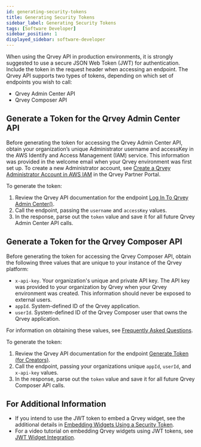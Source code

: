 ```yaml
---
id: generating-security-tokens
title: Generating Security Tokens
sidebar_label: Generating Security Tokens
tags: [Software Developer]
sidebar_position: 1
displayed_sidebar: software-developer
---
```


<div style={{textAlign: "justify"}}>

When using the Qrvey API in production environments, it is strongly suggested to use a secure JSON Web Token (JWT) for authentication. Include the token in the request header when accessing an endpoint. The Qrvey API supports two types of tokens, depending on which set of endpoints you wish to call:
* Qrvey Admin Center API
* Qrvey Composer API

## Generate a Token for the Qrvey Admin Center API
Before generating the token for accessing the Qrvey Admin Center API, obtain your organization’s unique Administrator username and accessKey in the AWS Identify and Access Management (IAM) service. This information was provided in the welcome email when your Qrvey environment was first set up. To create a new Administrator account, see [Create a Qrvey Administrator Account in AWS IAM](../../admin/create-admin-using-aws-iam.md) in the Qrvey Partner Portal.

To generate the token:
1. Review the Qrvey API documentation for the endpoint [Log In To Qrvey Admin Center()](https://qrvey.stoplight.io/docs/qrvey-api-doc/14715a09b2bc0-log-in-to-qrvey-admin-center).
2. Call the endpoint, passing the `username` and `accessKey` values.
3. In the response, parse out the `token` value and save it for all future Qrvey Admin Center API calls.


## Generate a Token for the Qrvey Composer API
Before generating the token for accessing the Qrvey Composer API, obtain the following three values that are unique to your instance of the Qrvey platform:

* `x-api-key`. Your organization's unique and private API key. The API key was provided to your organization by Qrvey when your Qrvey environment was created. This information should never be exposed to external users. 
* `appId`. System-defined ID of the Qrvey application.
* `userId`. System-defined ID of the Qrvey Composer user that owns the Qrvey application.

For information on obtaining these values, see [Frequently Asked Questions](../../getting-started/faqs.md).

To generate the token:
1. Review the Qrvey API documentation for the endpoint [Generate Token (for Creators)](https://qrvey.stoplight.io/docs/qrvey-api-doc/ff0303fef339a-generate-token-for-creators).
2. Call the endpoint, passing your organizations unique `appId`, `userId`, and `x-api-key` values.
3. In the response, parse out the `token` value and save it for all future Qrvey Composer API calls.

## For Additional Information
* If you intend to use the JWT token to embed a Qrvey widget, see the additional details in [Embedding Widgets Using a Security Token](../04-Embedding%20Qrvey%20Widgets/embedding-widgets-security-token.md).
* For a video tutorial on embedding Qrvey widgets using JWT tokens, see [JWT Widget Integration](../../video-training/legacy/jwt-widget.md). 


</div>